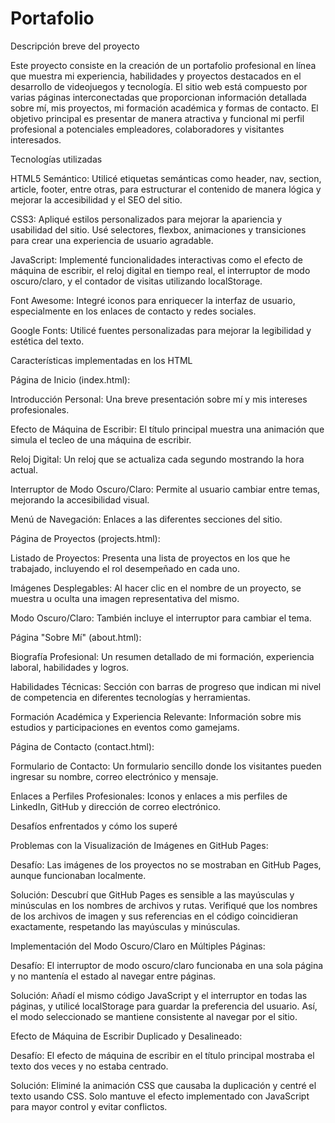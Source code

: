 # Portafolio
Descripción breve del proyecto

Este proyecto consiste en la creación de un portafolio profesional en línea que muestra mi experiencia, habilidades y proyectos destacados en el desarrollo de videojuegos y tecnología. El sitio web está compuesto por varias páginas interconectadas que proporcionan información detallada sobre mí, mis proyectos, mi formación académica y formas de contacto. El objetivo principal es presentar de manera atractiva y funcional mi perfil profesional a potenciales empleadores, colaboradores y visitantes interesados.

Tecnologías utilizadas

HTML5 Semántico: Utilicé etiquetas semánticas como header, nav, section, article, footer, entre otras, para estructurar el contenido de manera lógica y mejorar la accesibilidad y el SEO del sitio.

CSS3: Apliqué estilos personalizados para mejorar la apariencia y usabilidad del sitio. Usé selectores, flexbox, animaciones y transiciones para crear una experiencia de usuario agradable.

JavaScript: Implementé funcionalidades interactivas como el efecto de máquina de escribir, el reloj digital en tiempo real, el interruptor de modo oscuro/claro, y el contador de visitas utilizando localStorage.

Font Awesome: Integré iconos para enriquecer la interfaz de usuario, especialmente en los enlaces de contacto y redes sociales.

Google Fonts: Utilicé fuentes personalizadas para mejorar la legibilidad y estética del texto.

Características implementadas en los HTML

Página de Inicio (index.html):

Introducción Personal: Una breve presentación sobre mí y mis intereses profesionales.

Efecto de Máquina de Escribir: El título principal muestra una animación que simula el tecleo de una máquina de escribir.

Reloj Digital: Un reloj que se actualiza cada segundo mostrando la hora actual.

Interruptor de Modo Oscuro/Claro: Permite al usuario cambiar entre temas, mejorando la accesibilidad visual.

Menú de Navegación: Enlaces a las diferentes secciones del sitio.

Página de Proyectos (projects.html):

Listado de Proyectos: Presenta una lista de proyectos en los que he trabajado, incluyendo el rol desempeñado en cada uno.

Imágenes Desplegables: Al hacer clic en el nombre de un proyecto, se muestra u oculta una imagen representativa del mismo.

Modo Oscuro/Claro: También incluye el interruptor para cambiar el tema.

Página "Sobre Mí" (about.html):

Biografía Profesional: Un resumen detallado de mi formación, experiencia laboral, habilidades y logros.

Habilidades Técnicas: Sección con barras de progreso que indican mi nivel de competencia en diferentes tecnologías y herramientas.

Formación Académica y Experiencia Relevante: Información sobre mis estudios y participaciones en eventos como gamejams.


Página de Contacto (contact.html):

Formulario de Contacto: Un formulario sencillo donde los visitantes pueden ingresar su nombre, correo electrónico y mensaje.

Enlaces a Perfiles Profesionales: Iconos y enlaces a mis perfiles de LinkedIn, GitHub y dirección de correo electrónico.

Desafíos enfrentados y cómo los superé

Problemas con la Visualización de Imágenes en GitHub Pages:

Desafío: Las imágenes de los proyectos no se mostraban en GitHub Pages, aunque funcionaban localmente.

Solución: Descubrí que GitHub Pages es sensible a las mayúsculas y minúsculas en los nombres de archivos y rutas. Verifiqué que los nombres de los archivos de imagen y sus referencias en el código coincidieran exactamente, respetando las mayúsculas y minúsculas.

Implementación del Modo Oscuro/Claro en Múltiples Páginas:

Desafío: El interruptor de modo oscuro/claro funcionaba en una sola página y no mantenía el estado al navegar entre páginas.

Solución: Añadí el mismo código JavaScript y el interruptor en todas las páginas, y utilicé localStorage para guardar la preferencia del usuario. Así, el modo seleccionado se mantiene consistente al navegar por el sitio.

Efecto de Máquina de Escribir Duplicado y Desalineado:

Desafío: El efecto de máquina de escribir en el título principal mostraba el texto dos veces y no estaba centrado.

Solución: Eliminé la animación CSS que causaba la duplicación y centré el texto usando CSS. Solo mantuve el efecto implementado con JavaScript para mayor control y evitar conflictos.
